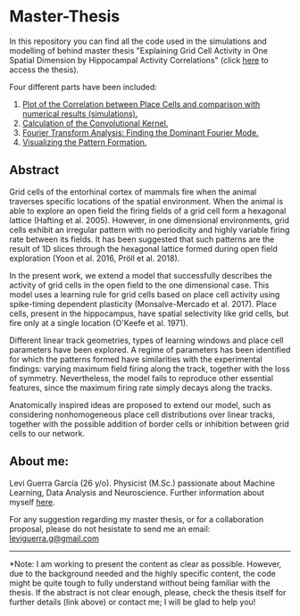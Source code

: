 # Master-Thesis
In this repository you can find all the code used in the simulations and modelling of behind master thesis "Explaining Grid Cell Activity in One Spatial Dimension by Hippocampal Activity Correlations" (click [here](https://www.researchgate.net/publication/330738714_Master_Thesis_Explaining_Grid_Cell_Activity_in_One_Spatial_Dimension_by_Hippocampal_Activity_Correlations) to access the thesis).

Four different parts have been included:
1. [Plot of the Correlation between Place Cells and comparison with numerical results (simulations).](https://github.com/LeviGuerra/Master-Thesis/blob/master/Code/1-Correlation.py)
2. [Calculation of the Convolutional Kernel.](https://github.com/LeviGuerra/Master-Thesis/blob/master/Code/2-Kernel.py)
3. [Fourier Transform Analysis: Finding the Dominant Fourier Mode.](https://github.com/LeviGuerra/Master-Thesis/blob/master/Code/3-Fourier-Transforms.py)
4. [Visualizing the Pattern Formation.](https://github.com/LeviGuerra/Master-Thesis/blob/master/Code/4-Pattern.py)

## Abstract

Grid cells of the entorhinal cortex of mammals fire when the animal traverses specific locations of the spatial environment. When the animal is able to explore an open field the firing fields of a grid cell form a hexagonal lattice (Hafting et al. 2005). However, in one dimensional environments, grid cells exhibit an irregular pattern with no periodicity and highly variable firing rate between its fields. It has been suggested that such patterns are the result of 1D slices through the hexagonal lattice formed during open field exploration (Yoon et al. 2016, Pröll et al. 2018). 

In the present work, we extend a model that successfully describes the activity of grid cells in the open field to the one dimensional case. This model uses a learning rule for grid cells based on place cell activity using spike-timing dependent plasticity (Monsalve-Mercado et al. 2017). Place cells, present in the hippocampus, have spatial selectivity like grid cells, but fire only at a single location (O'Keefe et al. 1971). 

Different linear track geometries, types of learning windows and place cell parameters have been explored. A regime of parameters has been identified for which the patterns formed have similarities with the experimental findings: varying maximum field firing along the track, together with the loss of symmetry. Nevertheless, the model fails to reproduce other essential features, since the maximum firing rate simply decays along the tracks. 

Anatomically inspired ideas are proposed to extend our model, such as considering nonhomogeneous place cell distributions over linear tracks, together with the possible addition of border cells or inhibition between grid cells to our network.

## About me:

Levi Guerra García (26 y/o). Physicist (M.Sc.) passionate about Machine Learning, Data Analysis and Neuroscience. Further information about myself [here](https://www.linkedin.com/in/leviguerra/).

For any suggestion regarding my master thesis, or for a collaboration proposal, please do not hesistate to send me an email: leviguerra.g@gmail.com

------

*Note: I am working to present the content as clear as possible. However, due to the background needed and the highly specific content, the code might be quite tough to fully understand without being familiar with the thesis. If the abstract is not clear enough, please, check the thesis itself for further details (link above) or contact me; I will be glad to help you!

